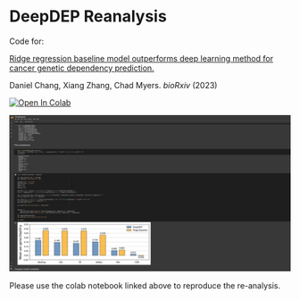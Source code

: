 # DeepDEP Reanalysis

Code for: 

[Ridge regression baseline model outperforms deep learning method for cancer genetic dependency prediction.](https://www.biorxiv.org/content/10.1101/2023.11.29.569083) 

Daniel Chang, Xiang Zhang, Chad Myers. *bioRxiv* (2023)

[![Open In Colab](https://colab.research.google.com/assets/colab-badge.svg)](https://colab.research.google.com/github/danielchang2002/deepdep_reanalysis/blob/main/analysis.ipynb)

![colab](colab_screenshot.png)

Please use the colab notebook linked above to reproduce the re-analysis.
